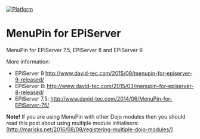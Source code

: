 [![Platform](https://img.shields.io/badge/EPiServer-%209.0.+-orange.svg?style=flat)](http://world.episerver.com/cms/)

MenuPin for EPiServer
=====================

MenuPin for EPiServer 7.5, EPiServer 8 and EPiServer 9

More information:

- EPiServer 9 http://www.david-tec.com/2015/09/menupin-for-episerver-9-released/
- EPiServer 8: http://www.david-tec.com/2015/03/menupin-for-episerver-8-released/
- EPiServer 7.5: http://www.david-tec.com/2014/06/MenuPin-for-EPiServer-75/

**Note!** If you are using MenuPin with other Dojo modules then you should read this post about using multiple module initialisers: [http://marisks.net/2016/08/08/registering-multiple-dojo-modules/]
